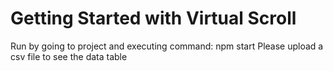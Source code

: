 # Getting Started with Virtual Scroll

Run by going to project and executing command: npm start
Please upload a csv file to see the data table

